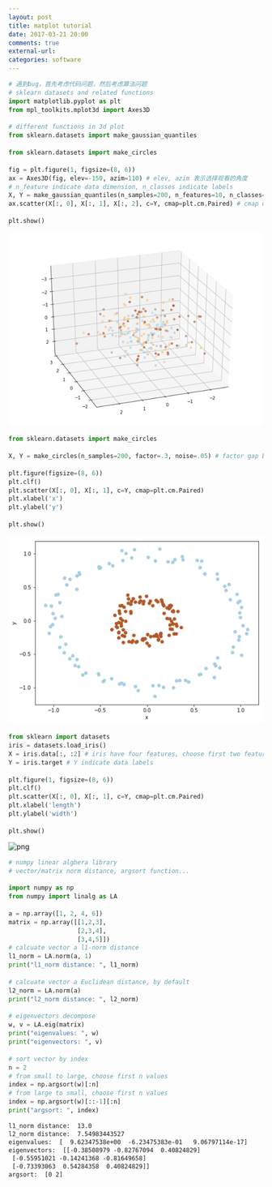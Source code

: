 ```yaml
---
layout: post
title: matplot tutorial
date: 2017-03-21 20:00
comments: true
external-url:
categories: software
---
```


```python
# 遇到bug，首先考虑代码问题，然后考虑算法问题
# sklearn datasets and related functions
import matplotlib.pyplot as plt
from mpl_toolkits.mplot3d import Axes3D

# different functions in 3d plot
from sklearn.datasets import make_gaussian_quantiles

from sklearn.datasets import make_circles

fig = plt.figure(1, figsize=(8, 6))
ax = Axes3D(fig, elev=-150, azim=110) # elev, azim 表示选择观看的角度
# n_feature indicate data dimension, n_classes indicate labels
X, Y = make_gaussian_quantiles(n_samples=200, n_features=10, n_classes=3) 
ax.scatter(X[:, 0], X[:, 1], X[:, 2], c=Y, cmap=plt.cm.Paired) # cmap use different(nicer) colors

plt.show()
```


![png](../assets/output_0_0.png)



```python
from sklearn.datasets import make_circles

X, Y = make_circles(n_samples=200, factor=.3, noise=.05) # factor gap between inner and outer

plt.figure(figsize=(8, 6))
plt.clf()
plt.scatter(X[:, 0], X[:, 1], c=Y, cmap=plt.cm.Paired)
plt.xlabel('x')
plt.ylabel('y')

plt.show()
```


![png](/assets/output_1_0.png)



```python
from sklearn import datasets
iris = datasets.load_iris()
X = iris.data[:, :2] # iris have four features, choose first two features here
Y = iris.target # Y indicate data labels

plt.figure(1, figsize=(8, 6))
plt.clf()
plt.scatter(X[:, 0], X[:, 1], c=Y, cmap=plt.cm.Paired)
plt.xlabel('length')
plt.ylabel('width')

plt.show()
```


![png]("../assets/output_2_0.png")



```python
# numpy linear algbera library
# vector/matrix norm distance, argsort function...

import numpy as np
from numpy import linalg as LA

a = np.array([1, 2, 4, 6])
matrix = np.array([[1,2,3],
                   [2,3,4],
                   [3,4,5]])
# calcuate vector a l1-norm distance
l1_norm = LA.norm(a, 1)
print("l1_norm distance: ", l1_norm)

# calcuate vector a Euclidean distance, by default
l2_norm = LA.norm(a)
print("l2_norm distance: ", l2_norm)

# eigenvectors decompose
w, v = LA.eig(matrix)
print("eigenvalues: ", w)
print("eigenvectors: ", v)

# sort vector by index
n = 2
# from small to large, choose first n values
index = np.argsort(w)[:n]
# from large to small, choose first n values
index = np.argsort(w)[::-1][:n]
print("argsort: ", index)
```

    l1_norm distance:  13.0
    l2_norm distance:  7.54983443527
    eigenvalues:  [  9.62347538e+00  -6.23475383e-01   9.06797114e-17]
    eigenvectors:  [[-0.38508979 -0.82767094  0.40824829]
     [-0.55951021 -0.14241368 -0.81649658]
     [-0.73393063  0.54284358  0.40824829]]
    argsort:  [0 2]



```python

```
